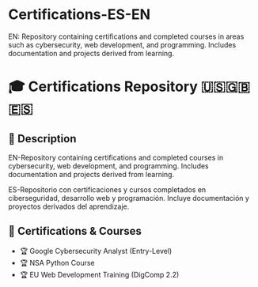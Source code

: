 # Certifications-ES-EN
EN: Repository containing certifications and completed courses in areas such as cybersecurity, web development, and programming. Includes documentation and projects derived from learning.

# 🎓 Certifications Repository 🇺🇸🇬🇧🇪🇸

## 📌 Description
EN-Repository containing certifications and completed courses in cybersecurity, web development, and programming. Includes documentation and projects derived from learning.

ES-Repositorio con certificaciones y cursos completados en ciberseguridad, desarrollo web y programación. Incluye documentación y proyectos derivados del aprendizaje.

## 📂 Certifications & Courses
- 🏆 Google Cybersecurity Analyst (Entry-Level)
- 🏆 NSA Python Course
- 🏆 EU Web Development Training (DigComp 2.2)
